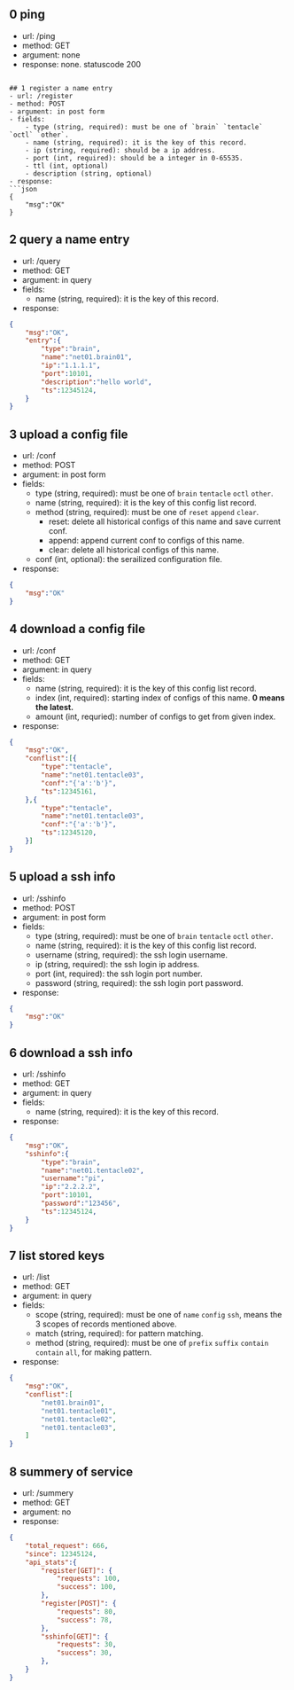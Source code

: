 ## 0 ping
- url: /ping
- method: GET
- argument: none
- response: none. statuscode 200
```

## 1 register a name entry
- url: /register
- method: POST
- argument: in post form
- fields:
	- type (string, required): must be one of `brain` `tentacle` `octl` `other`.
	- name (string, required): it is the key of this record.
	- ip (string, required): should be a ip address.
	- port (int, required): should be a integer in 0-65535.
	- ttl (int, optional)
	- description (string, optional)
- response:
```json
{
	"msg":"OK"
}
```


## 2 query a name entry
- url: /query
- method: GET
- argument: in query
- fields:
	- name (string, required): it is the key of this record.
- response:
```json
{
	"msg":"OK",
	"entry":{
		"type":"brain",
		"name":"net01.brain01",
		"ip":"1.1.1.1",
		"port":10101,
		"description":"hello world",
		"ts":12345124,
	}
}
```

## 3 upload a config file
- url: /conf
- method: POST
- argument: in post form
- fields:
	- type (string, required): must be one of `brain` `tentacle` `octl` `other`.
	- name (string, required): it is the key of this config list record.
	- method (string, required): must be one of `reset` `append` `clear`.
		- reset: delete all historical configs of this name and save current conf.
		- append: append current conf to configs of this name.
		- clear: delete all historical configs of this name.
	- conf (int, optional): the serailized configuration file.
- response:
```json
{
	"msg":"OK"
}
```

## 4 download a config file
- url: /conf
- method: GET
- argument: in query
- fields:
	- name (string, required): it is the key of this config list record.
	- index (int, required): starting index of configs of this name. **0 means the latest.**
	- amount (int, requried): number of configs to get from given index.
- response:
```json
{
	"msg":"OK",
	"conflist":[{
		"type":"tentacle",
		"name":"net01.tentacle03",
		"conf":"{'a':'b'}",
		"ts":12345161,
	},{
		"type":"tentacle",
		"name":"net01.tentacle03",
		"conf":"{'a':'b'}",
		"ts":12345120,
	}]
}
```

## 5 upload a ssh info
- url: /sshinfo
- method: POST
- argument: in post form
- fields:
	- type (string, required): must be one of `brain` `tentacle` `octl` `other`.
	- name (string, required): it is the key of this config list record.
	- username (string, required): the ssh login username.
	- ip (string, required): the ssh login ip address.
	- port (int, required): the ssh login port number.
	- password (string, required): the ssh login port password.
- response:
```json
{
	"msg":"OK"
}
```

## 6 download a ssh info
- url: /sshinfo
- method: GET
- argument: in query
- fields:
	- name (string, required): it is the key of this record.
- response:
```json
{
	"msg":"OK",
	"sshinfo":{
		"type":"brain",
		"name":"net01.tentacle02",
		"username":"pi",
		"ip":"2.2.2.2",
		"port":10101,
		"password":"123456",
		"ts":12345124,
	}
}
```

## 7 list stored keys
- url: /list
- method: GET
- argument: in query
- fields:
	- scope	(string, required): must be one of `name` `config` `ssh`, means the 3 scopes of records mentioned above.
	- match (string, required): for pattern matching.
	- method (string, required): must be one of `prefix` `suffix` `contain` `contain` `all`, for making pattern.
- response:
```json
{
	"msg":"OK",
	"conflist":[
		"net01.brain01",
		"net01.tentacle01",
		"net01.tentacle02",
		"net01.tentacle03",
	]
}
```

## 8 summery of service
- url: /summery
- method: GET
- argument: no
- response:
```json
{
	"total_request": 666,
	"since": 12345124,
	"api_stats":{
		"register[GET]": {
			"requests": 100,
			"success": 100,
		},
		"register[POST]": {
			"requests": 80,
			"success": 78,
		},
		"sshinfo[GET]": {
			"requests": 30,
			"success": 30,
		},
	}
}
```